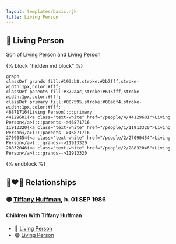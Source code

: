 ```yaml
---
layout: templates/basic.njk
title: Living Person
---
```

## 🔵 Living Person

Son of [Living Person](/people/1/11913320) and [Living Person](/people/4/44129601)

{% block "hidden md:block" %}
```mermaid
graph
classDef grands fill:#193cb8,stroke:#2b7fff,stroke-width:1px,color:#fff;
classDef parents fill:#372aac,stroke:#615fff,stroke-width:1px,color:#fff;
classDef primary fill:#007595,stroke:#00a6f4,stroke-width:1px,color:#fff;
46871716(Living Person):::primary
44129601(<a class="text-white" href="/people/4/44129601">Living Person</a>):::parents-->46871716
11913320(<a class="text-white" href="/people/1/11913320">Living Person</a>):::parents-->46871716
27090454(<a class="text-white" href="/people/2/27090454">Living Person</a>):::grands-->11913320
28832046(<a class="text-white" href="/people/2/28832046">Living Person</a>):::grands-->11913320
```
{% endblock %}

## 👩‍❤️‍👨 Relationships

### 🟣 [Tiffany Huffman](/people/9/955202), b. 01 SEP 1986

#### Children With Tiffany Huffman
* 🔵 [Living Person](/people/2/21833280)
* 🟣 [Living Person](/people/4/42999695)